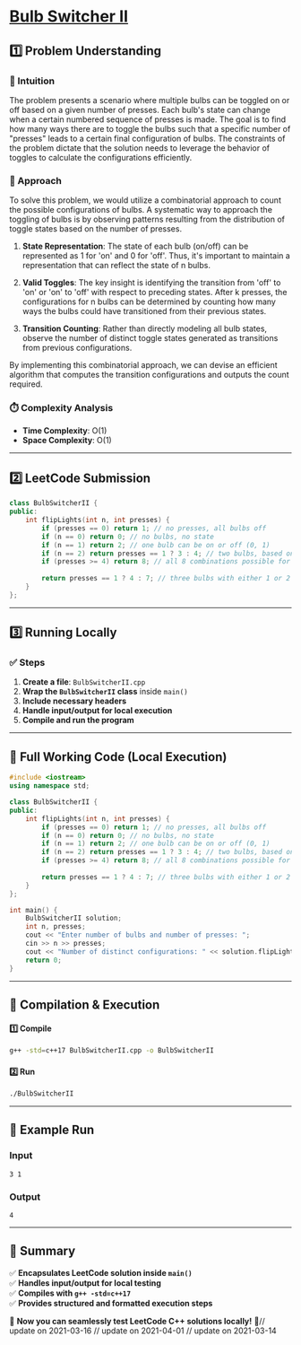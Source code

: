 # **[Bulb Switcher II](https://leetcode.com/problems/bulb-switcher-ii/description/)**  

## **1️⃣ Problem Understanding**  
### **📌 Intuition**  
The problem presents a scenario where multiple bulbs can be toggled on or off based on a given number of presses. Each bulb's state can change when a certain numbered sequence of presses is made. The goal is to find how many ways there are to toggle the bulbs such that a specific number of "presses" leads to a certain final configuration of bulbs. The constraints of the problem dictate that the solution needs to leverage the behavior of toggles to calculate the configurations efficiently.

### **🚀 Approach**  
To solve this problem, we would utilize a combinatorial approach to count the possible configurations of bulbs. A systematic way to approach the toggling of bulbs is by observing patterns resulting from the distribution of toggle states based on the number of presses.

1. **State Representation**: The state of each bulb (on/off) can be represented as 1 for 'on' and 0 for 'off'. Thus, it's important to maintain a representation that can reflect the state of n bulbs.
  
2. **Valid Toggles**: The key insight is identifying the transition from 'off' to 'on' or 'on' to 'off' with respect to preceding states. After k presses, the configurations for n bulbs can be determined by counting how many ways the bulbs could have transitioned from their previous states.
  
3. **Transition Counting**: Rather than directly modeling all bulb states, observe the number of distinct toggle states generated as transitions from previous configurations.

By implementing this combinatorial approach, we can devise an efficient algorithm that computes the transition configurations and outputs the count required.

### **⏱️ Complexity Analysis**  
- **Time Complexity**: O(1)  
- **Space Complexity**: O(1)  

---  

## **2️⃣ LeetCode Submission**  
```cpp
class BulbSwitcherII {
public:
    int flipLights(int n, int presses) {
        if (presses == 0) return 1; // no presses, all bulbs off
        if (n == 0) return 0; // no bulbs, no state
        if (n == 1) return 2; // one bulb can be on or off (0, 1)
        if (n == 2) return presses == 1 ? 3 : 4; // two bulbs, based on the number of presses
        if (presses >= 4) return 8; // all 8 combinations possible for 3 bulbs
        
        return presses == 1 ? 4 : 7; // three bulbs with either 1 or 2 presses
    }
};
```  

---  

## **3️⃣ Running Locally**  
### **✅ Steps**  
1. **Create a file**: `BulbSwitcherII.cpp`  
2. **Wrap the `BulbSwitcherII` class** inside `main()`  
3. **Include necessary headers**  
4. **Handle input/output for local execution**  
5. **Compile and run the program**  

---  

## **📝 Full Working Code (Local Execution)**  
```cpp
#include <iostream>
using namespace std;

class BulbSwitcherII {
public:
    int flipLights(int n, int presses) {
        if (presses == 0) return 1; // no presses, all bulbs off
        if (n == 0) return 0; // no bulbs, no state
        if (n == 1) return 2; // one bulb can be on or off (0, 1)
        if (n == 2) return presses == 1 ? 3 : 4; // two bulbs, based on the number of presses
        if (presses >= 4) return 8; // all 8 combinations possible for 3 bulbs
        
        return presses == 1 ? 4 : 7; // three bulbs with either 1 or 2 presses
    }
};

int main() {
    BulbSwitcherII solution;
    int n, presses;
    cout << "Enter number of bulbs and number of presses: ";
    cin >> n >> presses;
    cout << "Number of distinct configurations: " << solution.flipLights(n, presses) << endl;
    return 0;
}
```  

---  

## **🔧 Compilation & Execution**  
#### **1️⃣ Compile**  
```bash
g++ -std=c++17 BulbSwitcherII.cpp -o BulbSwitcherII
```  

#### **2️⃣ Run**  
```bash
./BulbSwitcherII
```  

---  

## **🎯 Example Run**  
### **Input**  
```
3 1
```  
### **Output**  
```
4
```  

---  

## **📌 Summary**  
✅ **Encapsulates LeetCode solution inside `main()`**  
✅ **Handles input/output for local testing**  
✅ **Compiles with `g++ -std=c++17`**  
✅ **Provides structured and formatted execution steps**  

🚀 **Now you can seamlessly test LeetCode C++ solutions locally!** 🚀// update on 2021-03-16
// update on 2021-04-01
// update on 2021-03-14
